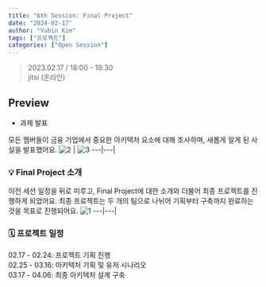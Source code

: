 ```yaml
---
title: "6th Session: Final Project"
date: "2024-02-17"
author: "Yubin Kim"
tags: ["프로젝트"]
categories: ["Open Session"]
---
```


> 2023.02.17 / 18:00 - 19:30   
jitsi (온라인)

## Preview
- 과제 발표

모든 멤버들이 금융 기업에서 중요한 아키텍처 요소에 대해 조사하며, 새롭게 알게 된 사실을 발표했어요.
![2](/session_6/1.png "2") | ![3](/session_6/2.png "3")
---|---|



### 💡 Final Project 소개
이전 세션 일정을 뒤로 미루고, Final Project에 대한 소개와 더불어 최종 프로젝트를 진행하게 되었어요.
최종 프로젝트는 두 개의 팀으로 나뉘어 기획부터 구축까지 완료하는 것을 목표로 진행되어요.
![1](/session_6/3.png "1")
---|---|

### 🗓️ 프로젝트 일정
02.17 - 02.24: 프로젝트 기획 진행  
02.25 - 03.16: 아키텍처 기획 및 유저 시나리오  
03.17 - 04.06: 최종 아키텍처 설계 구축  
